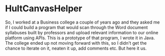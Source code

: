 # HultCanvasHelper

So, I worked at a Business college a couple of years ago and they asked me if I could build a program that would scan through the Word document syllabuses built by professors and upload relevant information to our online platform using APIs. This is a prototype of that program, I wrote it in Java. The college ended up not moving forward with this, so I didn't get the chance to iterate on it, neaten it up, add comments etc. But here it us. 
